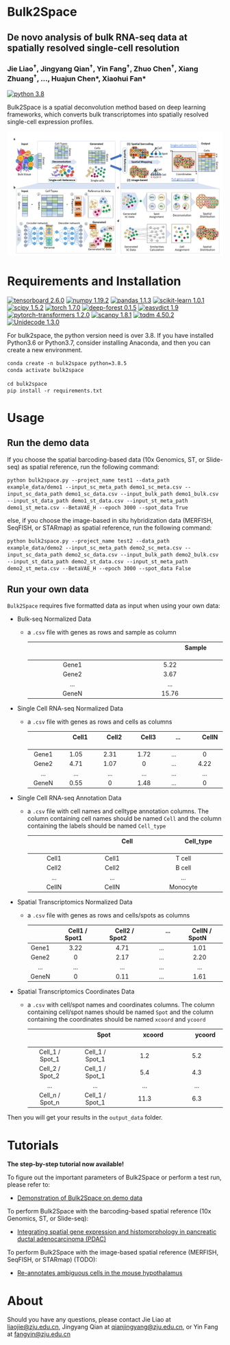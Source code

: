 # Bulk2Space

## De novo analysis of bulk RNA-seq data at spatially resolved single-cell resolution 
### Jie Liao<sup>†</sup>,  Jingyang Qian<sup>†</sup>, Yin Fang<sup>†</sup>, Zhuo Chen<sup>†</sup>, Xiang Zhuang<sup>†</sup>, ..., Huajun Chen\*, Xiaohui Fan*

[![python 3.8](https://img.shields.io/badge/python-3.8-brightgreen)](https://www.python.org/) 

Bulk2Space is a spatial deconvolution method based on deep learning frameworks, which converts bulk transcriptomes into spatially resolved single-cell expression profiles.

![Image text](images/overview.png)

# Requirements and Installation
[![tensorboard 2.6.0](https://img.shields.io/badge/tensorboard-2.6.0-brightgreen)](https://pypi.org/project/tensorboard/) [![numpy 1.19.2](https://img.shields.io/badge/numpy-1.19.2-green)](https://github.com/numpy/numpy) [![pandas 1.1.3](https://img.shields.io/badge/pandas-1.1.3-yellowgreen)](https://github.com/pandas-dev/pandas) [![scikit-learn 1.0.1](https://img.shields.io/badge/scikit--learn-1.0.1-yellow)](https://github.com/scikit-learn/scikit-learn) [![scipy 1.5.2](https://img.shields.io/badge/scipy-1.5.2-orange)](https://github.com/scipy/scipy) [![torch 1.7.0](https://img.shields.io/badge/torch-1.7.0-red)](https://github.com/pytorch/pytorch) [![deep-forest 0.1.5](https://img.shields.io/badge/deep--forest-0.1.5-success)](https://pypi.org/project/deep-forest/) [![easydict 1.9](https://img.shields.io/badge/easydict-1.9-informational)](https://pypi.org/project/easydict/) [![pytorch-transformers 1.2.0](https://img.shields.io/badge/pytorch--transformers-1.2.0-blueviolet)](https://pypi.org/project/pytorch-transformers/) [![scanpy 1.8.1](https://img.shields.io/badge/scanpy-1.8.1-ff69b4)](https://pypi.org/project/scanpy/) [![tqdm 4.50.2](https://img.shields.io/badge/tqdm-4.50.2-9cf)](https://pypi.org/project/tqdm/) [![Unidecode 1.3.0](https://img.shields.io/badge/Unidecode-1.3.0-inactive)](https://pypi.org/project/Unidecode/) 

For bulk2space, the python version need is over 3.8. If you have installed Python3.6 or Python3.7, consider installing Anaconda, and then you can create a new environment.
```
conda create -n bulk2space python=3.8.5
conda activate bulk2space

cd bulk2space
pip install -r requirements.txt 
```

# Usage

## Run the demo data
If you choose the spatial barcoding-based data (10x Genomics, ST, or Slide-seq) as spatial reference, run the following command:
```
python bulk2space.py --project_name test1 --data_path example_data/demo1 --input_sc_meta_path demo1_sc_meta.csv --input_sc_data_path demo1_sc_data.csv --input_bulk_path demo1_bulk.csv --input_st_data_path demo1_st_data.csv --input_st_meta_path demo1_st_meta.csv --BetaVAE_H --epoch 3000 --spot_data True
```

else, if you choose the image-based in situ hybridization data (MERFISH, SeqFISH, or STARmap) as spatial reference, run the following command:
```
python bulk2space.py --project_name test2 --data_path example_data/demo2 --input_sc_meta_path demo2_sc_meta.csv --input_sc_data_path demo2_sc_data.csv --input_bulk_path demo2_bulk.csv --input_st_data_path demo2_st_data.csv --input_st_meta_path demo2_st_meta.csv --BetaVAE_H --epoch 3000 --spot_data False
```

## Run your own data
`Bulk2Space` requires five formatted data as input when using your own data:
* Bulk-seq Normalized Data
  * a `.csv` file with genes as rows and sample as column
        
      |<img width=120/> <img width=120/>|<img width=120/>Sample<img width=120/>| 
      | :-----: | :-----: | 
      | Gene1 | 5.22 |
      | Gene2 | 3.67 |
      | ... | ... |
      | GeneN | 15.76 |
  
* Single Cell RNA-seq Normalized Data
  * a `.csv` file with genes as rows and cells as columns
  
      |<img width=30/> <img width=30/>|<img width=20/>Cell1<img width=20/>|<img width=20/>Cell2<img width=20/>|<img width=20/>Cell3<img width=20/>|<img width=20/>...<img width=25/>|<img width=25/>CellN<img width=20/>| 
      | :-----: | :-----: | :-----: | :-----: | :-----: | :-----: | 
      | Gene1 | 1.05 | 2.31 | 1.72 | ... | 0 |
      | Gene2 | 4.71 | 1.07 | 0 | ... | 4.22 |
      | ... | ... | ... | ... | ... | ... |
      | GeneN | 0.55 | 0 | 1.48 | ... | 0 |

* Single Cell RNA-seq Annotation Data
  * a `.csv` file with cell names and celltype annotation columns. The column containing cell names should be named `Cell` and the column containing the labels should be named `Cell_type` 

      |<img width=65/> <img width=65/>|<img width=70/>Cell<img width=70/>|<img width=70/>Cell_type<img width=70/>|
      | :-----: | :-----: | :-----: |
      | Cell1 | Cell1 | T cell |
      | Cell2 | Cell2 | B cell |
      | ... | ... | ... |
      | CellN | CellN | Monocyte |

* Spatial Transcriptomics Normalized Data
  * a `.csv` file with genes as rows and cells/spots as columns 

      |<img width=20/> <img width=20/>|<img width=10/>Cell1 / Spot1<img width=10/>|<img width=10/>Cell2 / Spot2<img width=20/>|<img width=30/>...<img width=30/>|<img width=10/>CellN / SpotN<img width=10/>| 
      | :-----: | :-----: | :-----: | :-----: | :-----: |
      | Gene1 | 3.22 | 4.71 | ... | 1.01 |
      | Gene2 | 0 | 2.17 | ... | 2.20 |
      | ... | ... | ... | ... | ... |
      | GeneN | 0 | 0.11 | ... | 1.61 |

* Spatial Transcriptomics Coordinates Data
  * a `.csv` with cell/spot names and coordinates columns. The column containing cell/spot names should be named `Spot` and the column containing the coordinates should be named `xcoord` and `ycoord`

    |<img width=50/> <img width=50/>|<img width=40/>Spot<img width=40/>|<img width=40/>xcoord<img width=40/>|<img width=40/>ycoord<img width=40/>|
    | :-----: | :-----: | :-----: | :-----: |
    | Cell_1 / Spot_1 | Cell_1 / Spot_1 | 1.2 | 5.2 |
    | Cell_2 / Spot_2 | Cell_1 / Spot_1 |5.4 | 4.3 |
    | ... | ... | ... | ... |
    | Cell_n / Spot_n | Cell_1 / Spot_1 | 11.3 | 6.3 |
  
Then you will get your results in the `output_data` folder.

# Tutorials
**The step-by-step tutorial now available!**

To figure out the important parameters of Bulk2Space or perform a test run, please refer to:
* [Demonstration of Bulk2Space on demo data](bulk2space/tutorial/demo.ipynb)

To perform Bulk2Space with the barcoding-based spatial reference (10x Genomics, ST, or Slide-seq):

* [Integrating spatial gene expression and histomorphology in pancreatic ductal adenocarcinoma (PDAC)](bulk2space/tutorial/PDAC_analysis.ipynb)

To perform Bulk2Space with the image-based spatial reference (MERFISH, SeqFISH, or STARmap) (TODO):

* [Re-annotates ambiguous cells in the mouse hypothalamus]()

# About
Should you have any questions, please contact Jie Liao at liaojie@zju.edu.cn, Jingyang Qian at qianjingyang@zju.edu.cn, or Yin Fang at fangyin@zju.edu.cn

